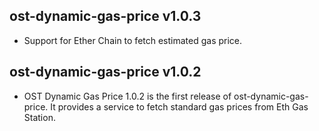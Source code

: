 ## ost-dynamic-gas-price v1.0.3
- Support for Ether Chain to fetch estimated gas price.

## ost-dynamic-gas-price v1.0.2
- OST Dynamic Gas Price 1.0.2 is the first release of ost-dynamic-gas-price. It provides a service to fetch standard gas prices from Eth Gas Station.